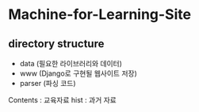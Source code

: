 # Machine-for-Learning-Site

## directory structure
* data (필요한 라이브러리와 데이터)
* www (Django로 구현될 웹사이트 저장)
* parser (파싱 코드)

Contents : 교육자료
hist : 과거 자료
